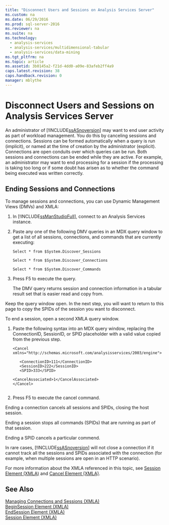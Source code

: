 ```yaml
---
title: "Disconnect Users and Sessions on Analysis Services Server"
ms.custom: na
ms.date: 06/29/2016
ms.prod: sql-server-2016
ms.reviewer: na
ms.suite: na
ms.technology: 
  - analysis-services
  - analysis-services/multidimensional-tabular
  - analysis-services/data-mining
ms.tgt_pltfrm: na
ms.topic: article
ms.assetid: 3b0145a2-f21d-4dd0-a09e-83afeb2ff4a9
caps.latest.revision: 38
caps.handback.revision: 0
manager: mblythe
---
```

# Disconnect Users and Sessions on Analysis Services Server
An administrator of [!INCLUDE[ssASnoversion](../../Topics/TopicNameContainA/tokens/ssASnoversion_md.md)] may want to end user activity as part of workload management. You do this by canceling sessions and connections. Sessions can be formed automatically when a query is run (implicit), or named at the time of creation by the administrator (explicit). Connections are open conduits over which queries can be run. Both sessions and connections can be ended while they are active. For example, an administrator may want to end processing for a session if the processing is taking too long or if some doubt has arisen as to whether the command being executed was written correctly.  
  
## Ending Sessions and Connections  
 To manage sessions and connections, you can use Dynamic Management Views (DMVs) and XMLA:  
  
1.  In [!INCLUDE[ssManStudioFull](../../Topics/TopicNameContainA/tokens/ssManStudioFull_md.md)], connect to an Analysis Services instance.  
  
2.  Paste any one of the following DMV queries in an MDX query window to get a list of all sessions, connections, and commands that are currently executing:  
  
     `Select * from $System.Discover_Sessions`  
  
     `Select * from $System.Discover_Connections`  
  
     `Select * from $System.Discover_Commands`  
  
3.  Press F5 to execute the query.  
  
     The DMV query returns session and connection information in a tabular result set that is easier read and copy from.  
  
 Keep the query window open. In the next step, you will want to return to this page to copy the SPIDs of the session you want to disconnect.  
  
 To end a session, open a second XMLA query window.  
  
1.  Paste the following syntax into an MDX query window, replacing the ConnectionID, SessionID, or SPID placeholder with a valid value copied from the previous step.  
  
    ```  
    <Cancel xmlns="http://schemas.microsoft.com/analysisservices/2003/engine">  
  
       <ConnectionID>111</ConnectionID>  
       <SessionID>222</SessionID>  
       <SPID>333</SPID>  
  
    <CancelAssociated>1</CancelAssociated>  
    </Cancel>  
  
    ```  
  
2.  Press F5 to execute the cancel command.  
  
 Ending a connection cancels all sessions and SPIDs, closing the host session.  
  
 Ending a session stops all commands (SPIDs) that are running as part of that session.  
  
 Ending a SPID cancels a particular commend.  
  
 In rare cases, [!INCLUDE[ssASnoversion](../../Topics/TopicNameContainA/tokens/ssASnoversion_md.md)] will not close a connection if it cannot track all the sessions and SPIDs associated with the connection (for example, when multiple sessions are open in an HTTP scenario).  
  
 For more information about the XMLA referenced in this topic, see [Session Element (XMLA)](assetId:///0fff5221-7164-4bbc-ab58-49cf04c52664) and [Cancel Element (XMLA)](assetId:///de4062c1-7434-44dc-9f01-29fcf78963bd).  
  
## See Also  
 [Managing Connections and Sessions (XMLA)](assetId:///b83bb3ff-09be-4fda-9d1d-6248e04ffb21)   
 [BeginSession Element (XMLA)](assetId:///49873a97-58d7-42a9-ab7f-e045e2856737)   
 [EndSession Element (XMLA)](assetId:///e64f1da4-5c83-40a2-b15e-837f5451bafa)   
 [Session Element (XMLA)](assetId:///884ed090-968e-41d3-97e5-6d12787467da)